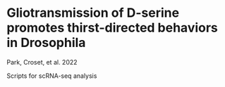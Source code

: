# Gliotransmission of D-serine promotes thirst-directed behaviors in Drosophila

Park, Croset, et al. 2022

Scripts for scRNA-seq analysis
